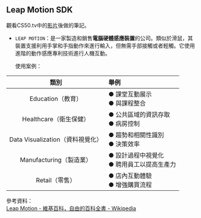 ## Leap Motion SDK
觀看CS50.tv中的[影片](https://www.youtube.com/watch?v=Fyk0F--43Cw)後做的筆記。

*  `LEAP MOTION`：是一家製造和銷售**電腦硬體感應裝置**的公司。類似於滑鼠，其裝置支援利用手掌和手指動作來進行輸入，但無需手部接觸或者輕觸。它使用進階的動作感應專利技術進行人機互動。

    使用案例：
    
|類別|舉例|
|:---:|:---|
|Education（教育）|● 課堂互動展示<br/>● 與課程整合|
|Healthcare（衛生保健）|● 公共區域的資訊存取<br/>● 病房控制|
|Data Visualization（資料視覺化）|● 趨勢和相關性識別<br/>● 決策效率|
|Manufacturing（製造業）|● 設計過程中視覺化<br/>● 聘用員工以提高生產力|
|Retail（零售）|● 店內互動體驗<br/>● 增強購買流程|

    
參考資料：    
[Leap Motion - 維基百科，自由的百科全書 - Wikipedia](https://zh.wikipedia.org/wiki/Leap_Motion)
